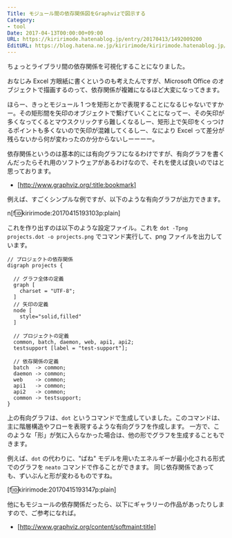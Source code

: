 ```yaml
---
Title: モジュール間の依存関係図をGraphvizで図示する
Category:
- tool
Date: 2017-04-13T00:00:00+09:00
URL: https://kiririmode.hatenablog.jp/entry/20170413/1492009200
EditURL: https://blog.hatena.ne.jp/kiririmode/kiririmode.hatenablog.jp/atom/entry/10328749687237169232
---
```


ちょっとライブラリ間の依存関係を可視化することになりました。

おなじみ Excel 方眼紙に書くというのも考えたんですが、Microsoft Office のオブジェクトで描画するのって、依存関係が複雑になるほど大変になってきます。

ほらー、きっとモジュール 1 つを矩形とかで表現することになるじゃないですかー。その矩形間を矢印のオブジェクトで繋げていくことになってー、その矢印が多くなってくるとマウスクリックすら難しくなるしー、矩形上で矢印をくっつけるポイントも多くないので矢印が混雑してくるしー、なにより Excel って差分が残らないから何が変わったのか分からないしーーーー。


依存関係というのは基本的には有向グラフになるわけですが、有向グラフを書くんだったらそれ用のソフトウェアがあるわけなので、それを使えば良いのではと思っております。

- [http://www.graphviz.org/:title:bookmark]

例えば、すごくシンプルな例ですが、以下のような有向グラフが出力できます。

n[f:id:kiririmode:20170415193103p:plain]

これを作り出すのは以下のような設定ファイル。これを `dot -Tpng projects.dot -o projects.png` でコマンド実行して、png ファイルを出力しています。

```
// プロジェクトの依存関係
digraph projects {

  // グラフ全体の定義
  graph [
    charset = "UTF-8";
  ]
  // 矢印の定義
  node [
    style="solid,filled"
  ]

  // プロジェクトの定義
  common, batch, daemon, web, api1, api2;
  testsupport [label = "test-support"];

  // 依存関係の定義
  batch  -> common;
  daemon -> common;
  web    -> common;
  api1   -> common;
  api2   -> common;
  common -> testsupport;
}
```

上の有向グラフは、`dot` というコマンドで生成していました。このコマンドは、主に階層構造やフローを表現するような有向グラフを作成します。
一方で、このような「形」が気に入らなかった場合は、他の形でグラフを生成することもできます。

例えば、`dot` の代わりに、"ばね" モデルを用いたエネルギーが最小化される形式でのグラフを `neato` コマンドで作ることができます。
同じ依存関係であっても、ずいぶんと形が変わるものですね。

[f:id:kiririmode:20170415193147p:plain]

他にもモジュールの依存関係だったら、以下にギャラリーの作品があったりしますので、ご参考になれば。

- [http://www.graphviz.org/content/softmaint:title]
